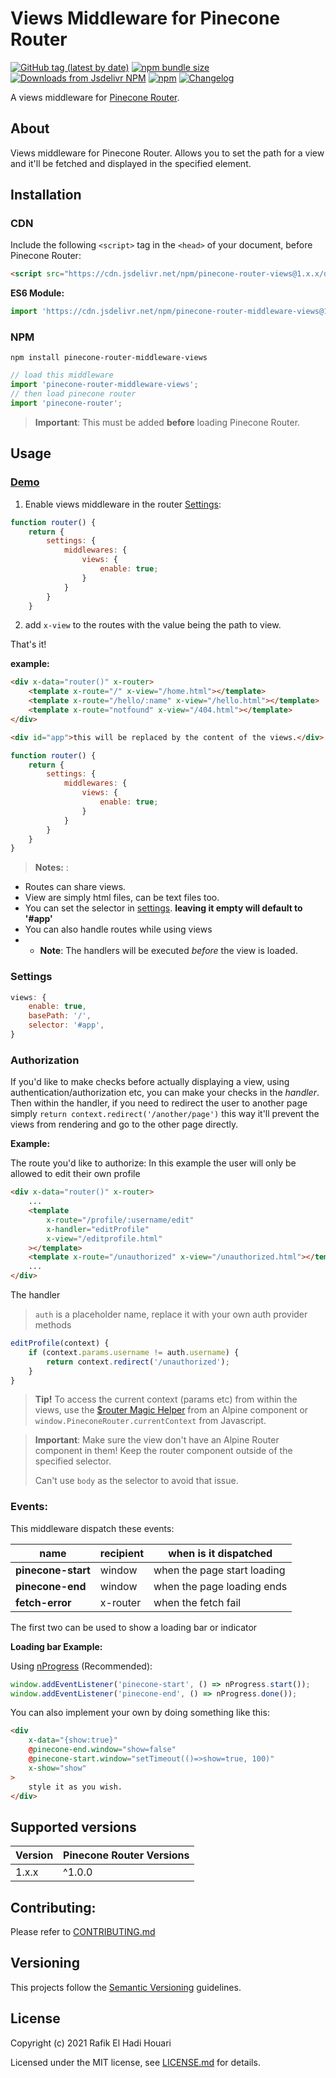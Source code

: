 # Views Middleware for Pinecone Router

[![GitHub tag (latest by date)](https://img.shields.io/github/v/tag/pinecone-router/middleware-views?color=%2337C8AB&label=version&sort=semver)](https://github.com/pinecone-router/middleware-views/tree/1.2.0)
[![npm bundle size](https://img.shields.io/bundlephobia/minzip/pinecone-router-middleware-views?color=37C8AB)](https://bundlephobia.com/result?p=pinecone-router-middleware-views@1.2.0)
[![Downloads from Jsdelivr NPM](https://img.shields.io/jsdelivr/npm/hm/pinecone-router-middleware-views?color=%2337C8AB&&logo=npm)](https://www.jsdelivr.com/package/npm/pinecone-router-middleware-views)
[![npm](https://img.shields.io/npm/dm/pinecone-router-middleware-views?color=37C8AB&label=npm&logo=npm&logoColor=37C8AB)](https://npmjs.com/package/pinecone-router-middleware-views)
[![Changelog](https://img.shields.io/badge/change-log-%2337C8AB)](/CHANGELOG.md)

A views middleware for [Pinecone Router](https://github.com/pinecone-router/router).

## About

Views middleware for Pinecone Router.
Allows you to set the path for a view and it'll be fetched and displayed in the specified element.

## Installation

### CDN

Include the following `<script>` tag in the `<head>` of your document, before Pinecone Router:

```html
<script src="https://cdn.jsdelivr.net/npm/pinecone-router-views@1.x.x/dist/index.umd.js"></script>
```

**ES6 Module:**

```javascript
import 'https://cdn.jsdelivr.net/npm/pinecone-router-middleware-views@1.x.x/dist/index.umd.js';
```

### NPM

```
npm install pinecone-router-middleware-views
```

```javascript
// load this middleware
import 'pinecone-router-middleware-views';
// then load pinecone router
import 'pinecone-router';
```

> **Important**: This must be added **before** loading Pinecone Router.

## Usage

### [Demo](https://pinecone-example-views.vercel.app)

1. Enable views middleware in the router [Settings](https://pinecone-router/router/#settings):

```js
function router() {
	return {
		settings: {
			middlewares: {
				views: {
					enable: true;
				}
			}
		}
	}
```

2. add `x-view` to the routes with the value being the path to view.

That's it!

**example:**

```html
<div x-data="router()" x-router>
	<template x-route="/" x-view="/home.html"></template>
	<template x-route="/hello/:name" x-view="/hello.html"></template>
	<template x-route="notfound" x-view="/404.html"></template>
</div>

<div id="app">this will be replaced by the content of the views.</div>
```

```js
function router() {
	return {
		settings: {
			middlewares: {
				views: {
					enable: true;
				}
			}
		}
	}
}
```

> **Notes:** :

-   Routes can share views.
-   View are simply html files, can be text files too.
-   You can set the selector in [settings](#settings).
    **leaving it empty will default to '#app'**
-   You can also handle routes while using views
-   -   **Note**: The handlers will be executed _before_ the view is loaded.

### Settings

```js
views: {
	enable: true,
	basePath: '/',
	selector: '#app',
}
```

### Authorization

If you'd like to make checks before actually displaying a view, using authentication/authorization etc, you can make your checks in the _handler_. Then within the handler, if you need to redirect the user to another page simply `return context.redirect('/another/page')` this way it'll prevent the views from rendering and go to the other page directly.

**Example:**

The route you'd like to authorize:
In this example the user will only be allowed to edit their own profile

```html
<div x-data="router()" x-router>
	...
	<template
		x-route="/profile/:username/edit"
		x-handler="editProfile"
		x-view="/editprofile.html"
	></template>
	<template x-route="/unauthorized" x-view="/unauthorized.html"></template>
	...
</div>
```

The handler

> `auth` is a placeholder name, replace it with your own auth provider methods

```js
editProfile(context) {
	if (context.params.username != auth.username) {
		return context.redirect('/unauthorized');
	}
}
```

> **Tip!** To access the current context (params etc) from within the views, use the [$router Magic Helper](https://github.com/pinecone-router/router/#magic-helper) from an Alpine component or `window.PineconeRouter.currentContext` from Javascript.

> **Important**: Make sure the view don't have an Alpine Router component in them! Keep the router component outside of the specified selector.
>
> Can't use `body` as the selector to avoid that issue.

### Events:

This middleware dispatch these events:

| name               | recipient | when is it dispatched       |
| ------------------ | --------- | --------------------------- |
| **pinecone-start** | window    | when the page start loading |
| **pinecone-end**   | window    | when the page loading ends  |
| **fetch-error**    | x-router  | when the fetch fail         |

The first two can be used to show a loading bar or indicator

**Loading bar Example:**

Using [nProgress](http://ricostacruz.com/nprogress) (Recommended):

```js
window.addEventListener('pinecone-start', () => nProgress.start());
window.addEventListener('pinecone-end', () => nProgress.done());
```

You can also implement your own by doing something like this:

```html
<div
	x-data="{show:true}"
	@pinecone-end.window="show=false"
	@pinecone-start.window="setTimeout(()=>show=true, 100)"
	x-show="show"
>
	style it as you wish.
</div>
```

## Supported versions

| Version | Pinecone Router Versions |
| ------- | ------------------------ |
| 1.x.x   | ^1.0.0                   |

## Contributing:

Please refer to [CONTRIBUTING.md](/CONTRIBUTING.md)

## Versioning

This projects follow the [Semantic Versioning](https://semver.org/) guidelines.

## License

Copyright (c) 2021 Rafik El Hadi Houari

Licensed under the MIT license, see [LICENSE.md](LICENSE.md) for details.
